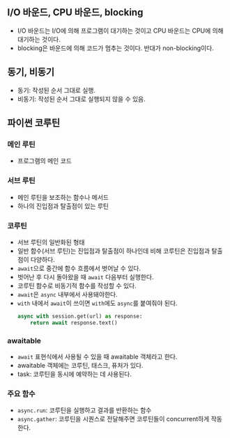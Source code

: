 ## I/O 바운드, CPU 바운드, blocking
- I/O 바운드는 I/O에 의해 프로그램이 대기하는 것이고 CPU 바운드는 CPU에 의해 대기하는 것이다.
- blocking은 바운드에 의해 코드가 멈추는 것이다. 반대가 non-blocking이다.

## 동기, 비동기
- 동기: 작성된 순서 그대로 실행.
- 비동기: 작성된 순서 그대로 실행되지 않을 수 있음.

## 파이썬 코루틴
### 메인 루틴
- 프로그램의 메인 코드

### 서브 루틴
- 메인 루틴을 보조하는 함수나 메서드
- 하나의 진입점과 탈출점이 있는 루틴

### 코루틴
- 서브 루틴의 일반화된 형태
- 일반 함수(서브 루틴)는 진입점과 탈출점이 하나인데 비해 코루틴은 진입점과 탈출점이 다양하다.
- `await`으로 중간에 함수 흐름에서 벗어날 수 있다.
- 벗어난 후 다시 돌아왔을 때 `await` 다음부터 실행한다.
- 코루틴 함수로 비동기적 함수를 작성할 수 있다.
- `await`은 `async` 내부에서 사용돼야한다.
- `with` 내에서 `await`이 쓰이면 `with`에도 `async`를 붙여줘야 된다.
  ```python
  async with session.get(url) as response:
      return await response.text()
  ```

### awaitable
- `await` 표현식에서 사용될 수 있을 때 awaitable 객체라고 한다.
- awaitable 객체에는 코루틴, 태스크, 퓨처가 있다.
- task: 코루틴을 동시에 예약하는 데 사용된다.

### 주요 함수
- `async.run`: 코루틴을 실행하고 결과를 반환하는 함수
- `async.gather`: 코루틴을 시퀀스로 전달해주면 코루틴들이 concurrent하게 작동한다.
